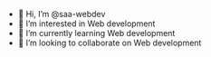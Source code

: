- 👋 Hi, I’m @saa-webdev
- 👀 I’m interested in Web development
- 🌱 I’m currently learning Web development
- 💞️ I’m looking to collaborate on Web development

<!---
saa-webdev/saa-webdev is a ✨ special ✨ repository because its `README.md` (this file) appears on your GitHub profile.
You can click the Preview link to take a look at your changes.
--->

